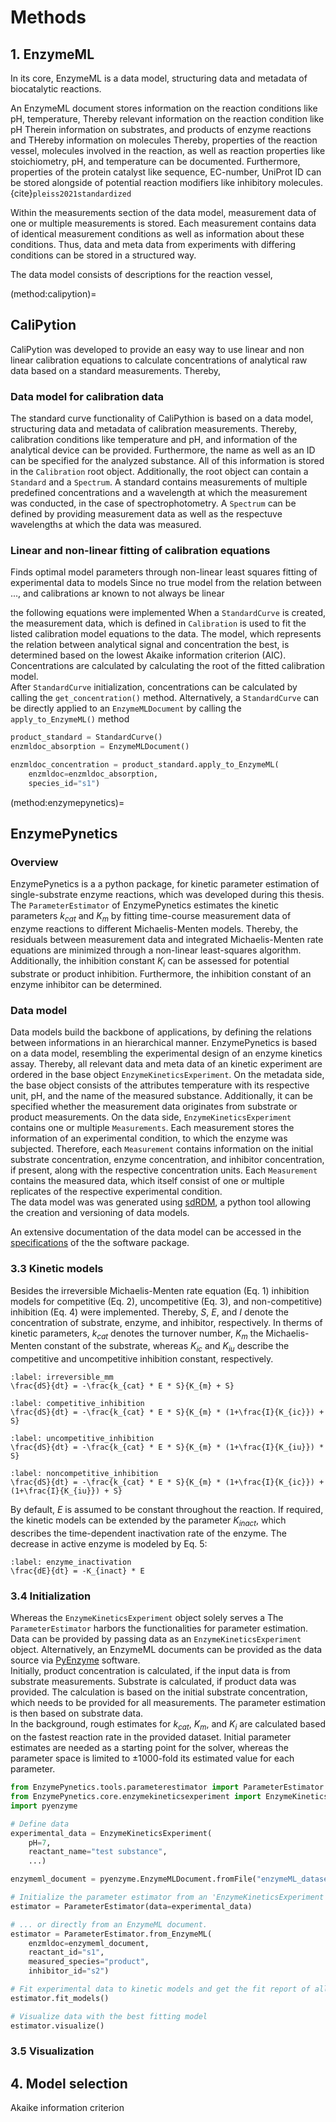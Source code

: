 # Methods

## 1. EnzymeML

In its core, EnzymeML is a data model, structuring data and metadata of biocatalytic reactions.

An EnzymeML document stores information on the reaction conditions like pH, temperature,
Thereby relevant information on the reaction condition like pH
Therein information on
substrates, and products of enzyme reactions and
THereby information on molecules
Thereby, properties of the reaction vessel, molecules involved in the reaction, as well as reaction properties like stoichiometry, pH, and temperature can be documented. Furthermore, properties of the protein catalyst like sequence, EC-number, UniProt ID can be stored alongside of potential reaction modifiers like inhibitory molecules. {cite}`pleiss2021standardized`

Within the measurements section of the data model, measurement data of one or multiple measurements is stored. Each measurement contains data of identical measurement conditions as well as information about these conditions. Thus, data and meta data from experiments with differing conditions can be stored in a structured way.

The data model consists of descriptions for the reaction vessel,

(method:calipytion)=

## CaliPytion

CaliPytion was developed to provide an easy way to use linear and non linear calibration equations to calculate concentrations of analytical raw data based on a standard measurements. Thereby,

### Data model for calibration data

The standard curve functionality of CaliPythion is based on a data model, structuring data and metadata of calibration measurements. Thereby, calibration conditions like temperature and pH, and information of the analytical device can be provided. Furthermore, the name as well as an ID can be specified for the analyzed substance. All of this information is stored in the `Calibration` root object. Additionally, the root object can contain a `Standard` and a `Spectrum`. A standard contains measurements of multiple predefined concentrations and a wavelength at which the measurement was conducted, in the case of spectrophotometry. A `Spectrum` can be defined by providing measurement data as well as the respectuve wavelengths at which the data was measured.

### Linear and non-linear fitting of calibration equations

Finds optimal model parameters through non-linear least squares fitting of experimental data to models
Since no true model from the relation between ..., and calibrations ar known to not always be linear

the following equations were implemented
When a `StandardCurve` is created, the measurement data, which is defined in `Calibration` is used to fit the listed calibration model equations to the data. The model, which represents the relation between analytical signal and concentration the best, is determined based on the lowest Akaike information criterion (AIC). Concentrations are calculated by calculating the root of the fitted calibration model.  
After `StandardCurve` initialization, concentrations can be calculated by calling the `get_concentration()` method. Alternatively, a `StandardCurve` can be directly applied to an `EnzymeMLDocument` by calling the `apply_to_EnzymeML()` method

```python
product_standard = StandardCurve()
enzmldoc_absorption = EnzymeMLDocument()

enzmldoc_concentration = product_standard.apply_to_EnzymeML(
    enzmldoc=enzmldoc_absorption,
    species_id="s1")
```

(method:enzymepynetics)=

## EnzymePynetics

### Overview

EnzymePynetics is a a python package, for kinetic parameter estimation of single-substrate enzyme reactions, which was developed during this thesis. The `ParameterEstimator` of EnzymePynetics estimates the kinetic parameters $k_{cat}$ and $K_{m}$ by fitting time-course measurement data of enzyme reactions to different Michaelis-Menten models. Thereby, the residuals between measurement data and integrated Michaelis-Menten rate equations are minimized through a non-linear least-squares algorithm. Additionally, the inhibition constant $K_{i}$ can be assessed for potential substrate or product inhibition. Furthermore, the inhibition constant of an enzyme inhibitor can be determined.

### Data model

Data models build the backbone of applications, by defining the relations between informations in an hierarchical manner.
EnzymePynetics is based on a data model, resembling the experimental design of an enzyme kinetics assay. Thereby, all relevant data and meta data of an kinetic experiment are ordered in the base object `EnzymeKineticsExperiment`. On the metadata side, the base object consists of the attributes temperature with its respective unit, pH, and the name of the measured substance. Additionally, it can be specified whether the measurement data originates from substrate or product measurements. On the data side, `EnzymeKineticsExperiment` contains one or multiple `Measurements`. Each measurement stores the information of an experimental condition, to which the enzyme was subjected. Therefore, each `Measurement` contains information on the initial substrate concentration, enzyme concentration, and inhibitor concentration, if present, along with the respective concentration units. Each `Measurement` contains the measured data, which itself consist of one or multiple replicates of the respective experimental condition.  
The data model was was generated using [sdRDM](https://github.com/JR-1991/software-driven-rdm), a python tool allowing the creation and versioning of data models.

An extensive documentation of the data model can be accessed in the [specifications](https://github.com/haeussma/EnzymePynetics/blob/main/specifications/EnzymeKinetics.md) of the the software package.

### 3.3 Kinetic models

Besides the irreversible Michaelis-Menten rate equation (Eq. 1) inhibition models for competitive (Eq. 2), uncompetitive (Eq. 3), and non-competitive) inhibition (Eq. 4) were implemented. Thereby, $S$, $E$, and $I$ denote the concentration of substrate, enzyme, and inhibitor, respectively. In therms of kinetic parameters, $k_{cat}$ denotes the turnover number, $K_{m}$ the Michaelis-Menten constant of the substrate, whereas $K_{ic}$ and $K_{iu}$ describe the competitive and uncompetitive inhibition constant, respectively.

```{math}
:label: irreversible_mm
\frac{dS}{dt} = -\frac{k_{cat} * E * S}{K_{m} + S}
```

```{math}
:label: competitive_inhibition
\frac{dS}{dt} = -\frac{k_{cat} * E * S}{K_{m} * (1+\frac{I}{K_{ic}}) + S}
```

```{math}
:label: uncompetitive_inhibition
\frac{dS}{dt} = -\frac{k_{cat} * E * S}{K_{m} * (1+\frac{I}{K_{iu}}) * S}
```

```{math}
:label: noncompetitive_inhibition
\frac{dS}{dt} = -\frac{k_{cat} * E * S}{K_{m} * (1+\frac{I}{K_{ic}}) + (1+\frac{I}{K_{iu}}) + S}
```

By default, $E$ is assumed to be constant throughout the reaction. If required, the kinetic models can be extended by the parameter $K_{inact}$, which describes the time-dependent inactivation rate of the enzyme. The decrease in active enzyme is modeled by Eq. 5:

```{math}
:label: enzyme_inactivation
\frac{dE}{dt} = -K_{inact} * E
```

### 3.4 Initialization

Whereas the `EnzymeKineticsExperiment` object solely serves a
The `ParameterEstimator` harbors the functionalities for parameter estimation. Data can be provided by passing data as an `EnzymeKineticsExperiment` object. Alternatively, an EnzymeML documents can be provided as the data source via [PyEnzyme](https://github.com/EnzymeML/PyEnzyme) software.  
Initially, product concentration is calculated, if the input data is from substrate measurements. Substrate is calculated, if product data was provided. The calculation is based on the initial substrate concentration, which needs to be provided for all measurements. The parameter estimation is then based on substrate data.  
In the background, rough estimates for $k_{cat}$, $K_{m}$, and $K_{i}$ are calculated based on the fastest reaction rate in the provided dataset. Initial parameter estimates are needed as a starting point for the solver, whereas the parameter space is limited to ±1000-fold its estimated value for each parameter.

```python
from EnzymePynetics.tools.parameterestimator import ParameterEstimator
from EnzymePynetics.core.enzymekineticsexperiment import EnzymeKineticsExperiment
import pyenzyme

# Define data
experimental_data = EnzymeKineticsExperiment(
    pH=7,
    reactant_name="test substance",
    ...)

enzymeml_document = pyenzyme.EnzymeMLDocument.fromFile("enzymeML_dataset.omex")

# Initialize the parameter estimator from an 'EnzymeKineticsExperiment' instance
estimator = ParameterEstimator(data=experimental_data)

# ... or directly from an EnzymeML document.
estimator = ParameterEstimator.from_EnzymeML(
    enzmldoc=enzymeml_document,
    reactant_id="s1",
    measured_species="product",
    inhibitor_id="s2")

# Fit experimental data to kinetic models and get the fit report of all models
estimator.fit_models()

# Visualize data with the best fitting model
estimator.visualize()
```

### 3.5 Visualization

## 4. Model selection

Akaike information criterion
